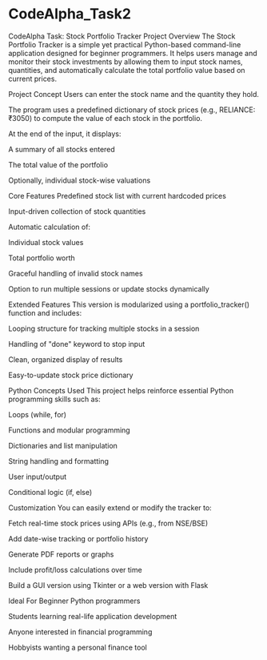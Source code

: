 # CodeAlpha_Task2
CodeAlpha Task: Stock Portfolio Tracker
Project Overview
The Stock Portfolio Tracker is a simple yet practical Python-based command-line application designed for beginner programmers. It helps users manage and monitor their stock investments by allowing them to input stock names, quantities, and automatically calculate the total portfolio value based on current prices.

Project Concept
Users can enter the stock name and the quantity they hold.

The program uses a predefined dictionary of stock prices (e.g., RELIANCE: ₹3050) to compute the value of each stock in the portfolio.

At the end of the input, it displays:

A summary of all stocks entered

The total value of the portfolio

Optionally, individual stock-wise valuations

Core Features
Predefined stock list with current hardcoded prices

Input-driven collection of stock quantities

Automatic calculation of:

Individual stock values

Total portfolio worth

Graceful handling of invalid stock names

Option to run multiple sessions or update stocks dynamically

Extended Features
This version is modularized using a portfolio_tracker() function and includes:

Looping structure for tracking multiple stocks in a session

Handling of "done" keyword to stop input

Clean, organized display of results

Easy-to-update stock price dictionary

Python Concepts Used
This project helps reinforce essential Python programming skills such as:

Loops (while, for)

Functions and modular programming

Dictionaries and list manipulation

String handling and formatting

User input/output

Conditional logic (if, else)

Customization
You can easily extend or modify the tracker to:

Fetch real-time stock prices using APIs (e.g., from NSE/BSE)

Add date-wise tracking or portfolio history

Generate PDF reports or graphs

Include profit/loss calculations over time

Build a GUI version using Tkinter or a web version with Flask

Ideal For
Beginner Python programmers

Students learning real-life application development

Anyone interested in financial programming

Hobbyists wanting a personal finance tool
